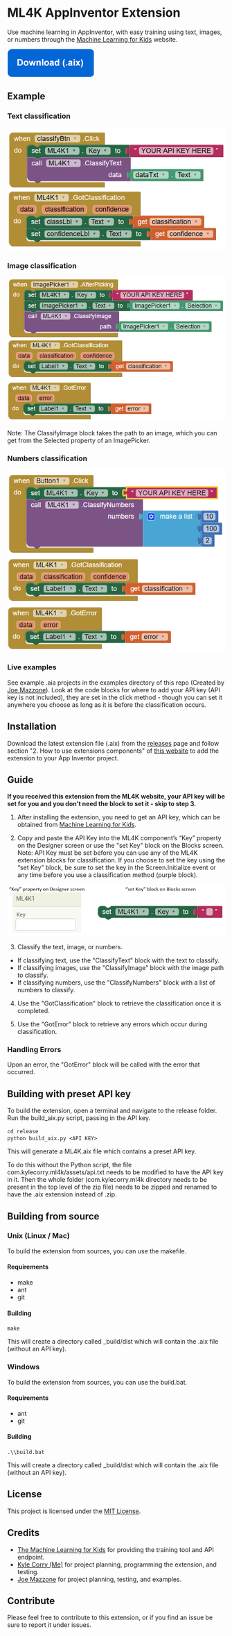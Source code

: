 # ML4K AppInventor Extension
Use machine learning in AppInventor, with easy training using text, images, or numbers through the [Machine Learning for Kids](https://machinelearningforkids.co.uk/) website.

[![Download (.aix)](examples/download.png)](https://github.com/kylecorry31/ML4K-AI-Extension/releases/download/v1.0.0/ML4K.aix)

## Example

### Text classification
![ML4K Text Example](examples/ml4k-text.PNG)

### Image classification
![ML4K Image Example](examples/ml4k-image.PNG)

Note: The ClassifyImage block takes the path to an image, which you can get from the Selected property of an ImagePicker.

### Numbers classification
![ML4K Number Example](examples/ml4k-numbers.PNG)

### Live examples
See example .aia projects in the examples directory of this repo (Created by [Joe Mazzone](https://github.com/MrMazzone)). Look at the code blocks for where to add your API key (API key is not included), they are set in the click method - though you can set it anywhere you choose as long as it is before the classification occurs.

## Installation
Download the latest extension file (.aix) from the [releases](https://github.com/kylecorry31/ML4K-AI-Extension/releases) page and follow section "2. How to use extensions components" of [this website](http://ai2.appinventor.mit.edu/reference/other/extensions.html) to add the extension to your App Inventor project.

## Guide

**If you received this extension from the ML4K website, your API key will be set for you and you don't need the block to set it - skip to step 3.**

1. After installing the extension, you need to get an API key, which can be obtained from [Machine Learning for Kids](https://machinelearningforkids.co.uk/).

2. Copy and paste the API Key into the ML4K component’s “Key” property on the Designer screen or use the "set Key" block on the Blocks screen. Note: API Key must be set before you can use any of the ML4K extension blocks for classification. If you choose to set the key using the “set Key” block, be sure to set the key in the Screen.Initialize event or any time before you use a classification method (purple block).

![Set Key](examples/set_key.png)

3. Classify the text, image, or numbers.
  * If classifying text, use the "ClassifyText" block with the text to classify.
  * If classifying images, use the "ClassifyImage" block with the image path to classify.
  * If classifying numbers, use the "ClassifyNumbers" block with a list of numbers to classify.

4. Use the "GotClassification" block to retrieve the classification once it is completed.

5. Use the "GotError" block to retrieve any errors which occur during classification.

### Handling Errors
Upon an error, the "GotError" block will be called with the error that occurred.

## Building with preset API key
To build the extension, open a terminal and navigate to the release folder. Run the build_aix.py script, passing in the API key.

```Shell
cd release
python build_aix.py <API KEY>
```

This will generate a ML4K.aix file which contains a preset API key.

To do this without the Python script, the file com.kylecorry.ml4k/assets/api.txt needs to be modified to have the API key in it. Then the whole folder (com.kylecorry.ml4k directory needs to be present in the top level of the zip file) needs to be zipped and renamed to have the .aix extension instead of .zip.

## Building from source

### Unix (Linux / Mac)
To build the extension from sources, you can use the makefile.

#### Requirements
- make
- ant
- git

#### Building
```shell
make
```

This will create a directory called \_build/dist which will contain the .aix file (without an API key).

### Windows
To build the extension from sources, you can use the build.bat.

#### Requirements
- ant
- git

#### Building
```shell
.\\build.bat
```

This will create a directory called \_build/dist which will contain the .aix file (without an API key).

## License
This project is licensed under the [MIT License](LICENSE).

## Credits
* [The Machine Learning for Kids](https://github.com/IBM/taxinomitis) for providing the training tool and API endpoint.
* [Kyle Corry (Me)](https://github.com/kylecorry31) for project planning, programming the extension, and testing.
* [Joe Mazzone](https://github.com/MrMazzone) for project planning, testing, and examples.

## Contribute
Please feel free to contribute to this extension, or if you find an issue be sure to report it under issues.
